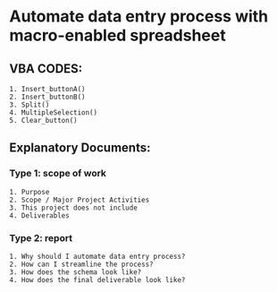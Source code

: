 # Automate data entry process with macro-enabled spreadsheet
## VBA CODES:
    1. Insert_buttonA() 
    2. Insert_buttonB() 
    3. Split()
    4. MultipleSelection()
    5. Clear_button()

## Explanatory Documents:
### Type 1: scope of work

    1. Purpose
    2. Scope / Major Project Activities
    3. This project does not include
    4. Deliverables

### Type 2: report

    1. Why should I automate data entry process? 
    2. How can I streamline the process?
    3. How does the schema look like?
    4. How does the final deliverable look like? 

<!--
- Summary: Macro-enabled data entry form to simplify tracking process.
- Purpose: The goal of this project is to minimize the repetitive process of data entry and human errors associated with it. This project will streamline extraction of string values and pulling out hierarchical values using data entry form in macro-enabled Excel spreadsheet. The final deliverable will reduce at least 50% of the steps involved in the data entry process.
--->
